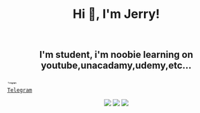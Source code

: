 <h1 align="center">Hi 👋, I'm Jerry!</h1>
<br>

<h2 align="center">I'm student, i'm noobie learning on youtube,unacadamy,udemy,etc... </h2> 

<code><a href="https://telegram/elonmuskme" title="Telegram"><img width="22" src="assets/Telegram_text_logo.svg"> Telegram</a></code>
<p align = "center">
  
  <img src = "https://github-readme-stats.vercel.app/api?username=Killersparrow0&show_icons=true&theme=bear" width = 500>
  
  <img src = "https://github-readme-streak-stats.herokuapp.com?user=Killersparrow0&theme=dark&hide_border=true" width = 500>
  
  <img src="https://activity-graph.herokuapp.com/graph?username=Killersparrow0&theme=react-dark&bg_color=20232a&hide_border=true" width="81%"/>
  
</p>
